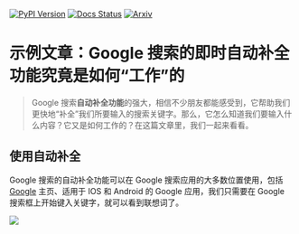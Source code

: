 [pypi-image]: https://badge.fury.io/py/torch-geometric-temporal.svg
[pypi-url]: https://pypi.python.org/pypi/torch-geometric-temporal
[docs-image]: https://readthedocs.org/projects/pytorch-geometric-temporal/badge/?version=latest
[docs-url]: https://pytorch-geometric-temporal.readthedocs.io/en/latest/?badge=latest
[![PyPI Version][pypi-image]][pypi-url]
[![Docs Status][docs-image]][docs-url]
[![Arxiv](https://img.shields.io/badge/ArXiv-2104.07788-orange.svg)](https://arxiv.org/abs/2104.07788)

# 示例文章：Google 搜索的即时自动补全功能究竟是如何“工作”的

> Google 搜索**自动补全功能**的强大，相信不少朋友都能感受到，它帮助我们更快地“补全”我们所要输入的搜索关键字。那么，它怎么知道我们要输入什么内容？它又是如何工作的？在这篇文章里，我们一起来看看。

## 使用自动补全

Google 搜索的自动补全功能可以在 Google 搜索应用的大多数位置使用，包括 [Google](https://www.google.com/) 主页、适用于 IOS 和 Android 的 Google 应用，我们只需要在 Google 搜索框上开始键入关键字，就可以看到联想词了。

![](https://gitee.com/yanglbme/resource/raw/master/doocs-md/juejin.gif)
